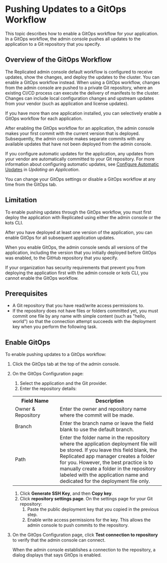 # Pushing Updates to a GitOps Workflow

This topic describes how to enable a GitOps workflow for your application. In a GitOps workflow, the admin console pushes all updates to the application to a Git repository that you specify.

## Overview of the GitOps Workflow

The Replicated admin console default workflow is configured to receive updates, show the changes, and deploy the updates to the cluster. You can enable a GitOps workflow instead. When using a GitOps workflow, changes from the admin console are pushed to a private Git repository, where an existing CI/CD process can execute the delivery of manifests to the cluster. Changes can include local configuration changes and upstream updates from your vendor (such as application and license updates).

If you have more than one application installed, you can selectively enable a GitOps workflow for each application.

After enabling the GitOps workflow for an application, the admin console makes your first commit with the current version that is deployed.
Subsequently, the admin console makes separate commits with any available updates that have not been deployed from the admin console.

If you configure automatic updates for the application, any updates from your vendor are automatically committed to your Git repository. For more information about configuring automatic updates, see [Configure Automatic Updates](updating-apps#configure-automatic-updates) in _Updating an Application_.

You can change your GitOps settings or disable a GitOps workflow at any time from the GitOps tab.

## Limitation

To enable pushing updates through the GitOps workflow, you must first deploy the application with Replicated using either the admin console or the kots CLI.

After you have deployed at least one version of the application, you can enable GitOps for all subsequent application updates.

When you enable GitOps, the admin console sends all versions of the application, including the version that you initially deployed before GitOps was enabled, to the GitHub repository that you specify.

If your organization has security requirements that prevent you from deploying the application first with the admin console or kots CLI, you cannot enable the GitOps workflow.

## Prerequisites

- A Git repository that you have read/write access permissions to.
- If the repository does not have files or folders committed yet, you must commit one file by any name with simple content (such as "hello, world") so that the connection attempt succeeds with the deployment key when you perform the following task.

## Enable GitOps

To enable pushing updates to a GitOps workflow:

1. Click the GitOps tab at the top of the admin console.

1. On the GitOps Configuration page:

    1. Select the application and the Git provider.
    1. Enter the repository details:

      <table>
        <tr>
          <th width="30%">Field Name</th>
          <th width="70%">Description</th>
        </tr>
        <tr>
          <td>Owner & Repository</td>
          <td>Enter the owner and repository name where the commit will be made.</td>
        </tr>
        <tr>
          <td>Branch</td>
          <td>Enter the branch name or leave the field blank to use the default branch.</td>
        </tr>
        <tr>
          <td>Path</td>
          <td>Enter the folder name in the repository where the application deployment file will be stored. If you leave this field blank, the Replicated app manager creates a folder for you. However, the best practice is to manually create a folder in the repository labeled with the application name and dedicated for the deployment file only.</td>
          </tr>
      </table>

    1. Click **Generate SSH Key**, and then **Copy key**.
    1. Click **repository settings page**. On the settings page for your Git repository:
       1. Paste the public deployment key that you copied in the previous step.
       1. Enable write access permissions for the key. This allows the admin console to push commits to the repository.

1. On the GitOps Configuration page, click **Test connection to repository** to verify that the admin console can connect.

    When the admin console establishes a connection to the repository, a dialog displays that says GitOps is enabled.
